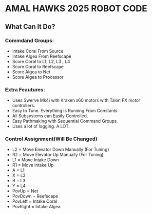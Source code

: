 # AMAL HAWKS 2025 ROBOT CODE

## What Can It Do?
### Commdand Groups:

 - Intake Coral From Source
 - Intake Algea From Reefscape
 - Score Coral to L1, L2, L3 , L4
 - Score Coral to Reefscape
 - Score Algea to Net
 - Score Algea to Processor

### Extra Feautures:
 - Uses Swerve Mk4i with Kraken x60 motors with Talon FX motor controllers.
 - Easy to Tune. Everything is Running From Constants
 - All Subsystems can Easily Controlled.
 - Easy Pathmaking with Sequential Command Groups.
 - Uses a lot of logging. A LOT.
 
 ### Control Assignment(Will Be Changed)
 
 - L2 = Move Elevator Down Manually (For Tuning)
 - R2 = Move Elevator Up Manually (For Tuning)
 - L1 = Move Intake Down
 - R1 = Move Intake Up
 - A = L1
 - X = L2
 - B = L3
 - Y = L4
 - PovUp = Net
 - PovDown  = Reefscape
 - PovLeft = Intake Coral
 - PovRight = Intake Algea

